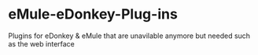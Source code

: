 # eMule-eDonkey-Plug-ins
Plugins for eDonkey &amp; eMule that are unavilable anymore but needed such as the web interface
